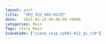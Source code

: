 ```yaml
---
layout: post
title:  "메인_회상_001~012장"
date:   2021-02-14 08:00:00 +0000
categories: Main
Tags: Story Main
SceneCode: ["scene_skip_cp001-012_q1_s10"]
---
```


